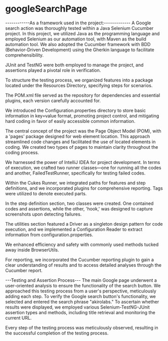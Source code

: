 # googleSearchPage
------------As a framework used in the project:-------------
A Google search action was thoroughly tested within a Java Selenium Cucumber project. In this project, we utilized Java as the programming language and employed Selenium as our automation tool, with Maven as the build automation tool. We also adopted the Cucumber framework with BDD (Behavior-Driven Development) using the Gherkin language to facilitate comprehensibility.

JUnit and TestNG were both employed to manage the project, and assertions played a pivotal role in verification.

To structure the testing process, we organized features into a package located under the Resources Directory, specifying steps for scenarios.

The POM.xml file served as the repository for dependencies and essential plugins, each version carefully accounted for.

We introduced the Configuration.properties directory to store basic information in key=value format, promoting project control, and mitigating hard coding in favor of easily accessible common information.

The central concept of the project was the Page Object Model (POM), with a 'pages' package designed for web element location. This approach streamlined code changes and facilitated the use of located elements in coding. We created two types of pages to maintain clarity throughout the coding process.

We harnessed the power of IntelliJ IDEA for project development. In terms of execution, we crafted two runner classes—one for running all the codes and another, FailedTestRunner, specifically for testing failed codes.

Within the Cukes Runner, we integrated paths for features and step definitions, and we incorporated plugins for comprehensive reporting. Tags were utilized to denote executed parts.

In the step definition section, two classes were created. One contained codes and assertions, while the other, 'hook,' was designed to capture screenshots upon detecting failures.

The utilities section featured a Driver as a singleton design pattern for code execution, and we implemented a Configuration Reader to extract information from configuration.properties.

We enhanced efficiency and safety with commonly used methods tucked away inside BrowserUtils.

For reporting, we incorporated the Cucumber reporting plugin to gain a clear understanding of results and to access detailed analyses through the Cucumber report.

---Testing and Assertion Process---
The main Google page underwent a user-oriented analysis to ensure the functionality of the search button. We approached this testing process from a user's perspective, meticulously adding each step. To verify the Google search button's functionality, we selected and entered the search phrase "akirolabs." To ascertain whether results were displayed, we employed various Selenium-TestNG-JUnit assertion types and methods, including title retrieval and monitoring the current URL.

Every step of the testing process was meticulously observed, resulting in the successful completion of the testing process.









